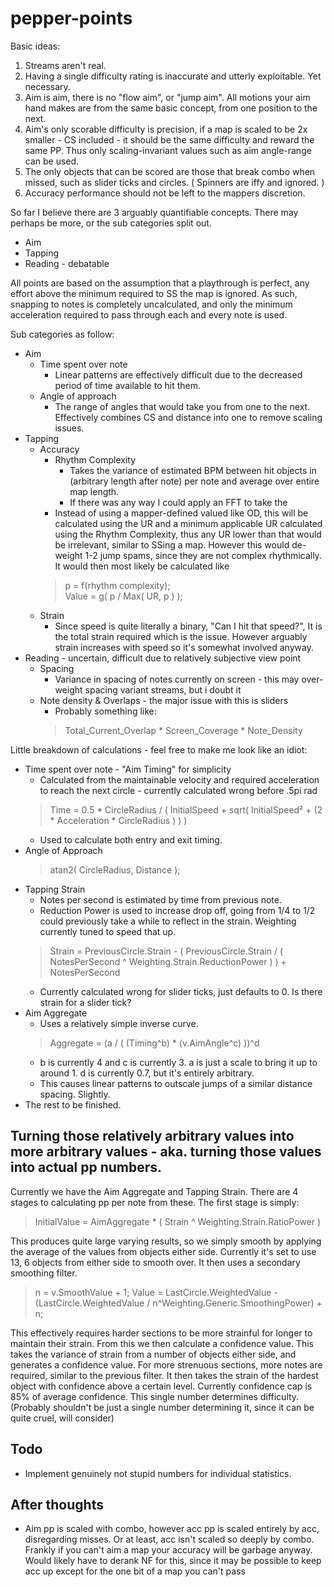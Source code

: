 # pepper-points



Basic ideas:
1. Streams aren't real.
2. Having a single difficulty rating is inaccurate and utterly exploitable. Yet necessary.
3. Aim is aim, there is no "flow aim", or "jump aim". All motions your aim hand makes are from the same basic concept, from one position to the next. 
4. Aim's only scorable difficulty is precision, if a map is scaled to be 2x smaller - CS included - it should be the same difficulty and reward the same PP. Thus only scaling-invariant values such as aim angle-range can be used.
5. The only objects that can be scored are those that break combo when missed, such as slider ticks and circles. ( Spinners are iffy and ignored. )
6. Accuracy performance should not be left to the mappers discretion.

So far I believe there are 3 arguably quantifiable concepts. There may perhaps be more, or the sub categories split out.
* Aim
* Tapping
* Reading - debatable

All points are based on the assumption that a playthrough is perfect, any effort above the minimum required to SS the map is ignored. As such, snapping to notes is completely uncalculated, and only the minimum acceleration required to pass through each and every note is used. 

Sub categories as follow:

* Aim
  * Time spent over note 
    * Linear patterns are effectively difficult due to the decreased period of time available to hit them. 
  * Angle of approach 
    * The range of angles that would take you from one to the next. Effectively combines CS and distance into one to remove scaling issues.
* Tapping 
  * Accuracy
    * Rhythm Complexity   
      * Takes the variance of estimated BPM between hit objects in (arbitrary length after note) per note and average over entire map length. 
      * If there was any way I could apply an FFT to take the 
    * Instead of using a mapper-defined valued like OD, this will be calculated using the UR and a minimum applicable UR calculated using the Rhythm Complexity, thus any UR lower than that would be irrelevant, similar to SSing a map. However this would de-weight 1-2 jump spams, since they are not complex rhythmically. It would then most likely be calculated like
    >p = f(rhythm complexity);    
    >Value = g( p / Max( UR, p )  );
  * Strain
    * Since speed is quite literally a binary, "Can I hit that speed?", It is the total strain required which is the issue. However arguably strain increases with speed so it's somewhat involved anyway.
* Reading - uncertain, difficult due to relatively subjective view point
  * Spacing
    * Variance in spacing of notes currently on screen - this may over-weight spacing variant streams, but i doubt it
  * Note density & Overlaps - the major issue with this is sliders
    * Probably something like:
    >Total_Current_Overlap * Screen_Coverage * Note_Density

Little breakdown of calculations - feel free to make me look like an idiot:
* Time spent over note - "Aim Timing" for simplicity
    * Calculated from the maintainable velocity and required acceleration to reach the next circle - currently calculated wrong before .5pi rad
    >Time = 0.5 * CircleRadius / ( InitialSpeed + sqrt( InitialSpeed² + (2 * Acceleration * CircleRadius ) ) )
    * Used to calculate both entry and exit timing. 
* Angle of Approach
    > atan2( CircleRadius, Distance );
* Tapping Strain
    * Notes per second is estimated by time from previous note. 
    * Reduction Power is used to increase drop off, going from 1/4 to 1/2 could previously take a while to reflect in the strain. Weighting currently tuned to speed that up.
    > Strain = PreviousCircle.Strain - ( PreviousCircle.Strain / ( NotesPerSecond ^ Weighting.Strain.ReductionPower ) ) + NotesPerSecond
    * Currently calculated wrong for slider ticks, just defaults to 0. Is there strain for a slider tick?
* Aim Aggregate
    * Uses a relatively simple inverse curve. 
    > Aggregate = (a / ( (Timing^b) * (v.AimAngle^c) ))^d
    * b is currently 4 and c is currently 3. a is just a scale to bring it up to around 1. d is currently 0.7, but it's entirely arbitrary.
    * This causes linear patterns to outscale jumps of a similar distance spacing. Slightly.
* The rest to be finished.

## Turning those relatively arbitrary values into more arbitrary values - aka. turning those values into actual pp numbers. 

Currently we have the Aim Aggregate and Tapping Strain. There are 4 stages to calculating pp per note from these. The first stage is simply:
> InitialValue = AimAggregate * ( Strain ^ Weighting.Strain.RatioPower )

This produces quite large varying results, so we simply smooth by applying the average of the values from objects either side. Currently it's set to use 13, 6 objects from either side to smooth over. It then uses a secondary smoothing filter.

> n = v.SmoothValue + 1;
> Value = LastCircle.WeightedValue - (LastCircle.WeightedValue / n^Weighting.Generic.SmoothingPower) + n;

This effectively requires harder sections to be more strainful for longer to maintain their strain.
From this we then calculate a confidence value. This takes the variance of strain from a number of objects either side, and generates a confidence value. For more strenuous sections, more notes are required, similar to the previous filter. It then takes the strain of the hardest object with confidence above a certain level. Currently confidence cap is 85% of average confidence. This single number determines difficulty. (Probably shouldn't be just a single number determining it, since it can be quite cruel, will consider)

## Todo
* Implement genuinely not stupid numbers for individual statistics. 

## After thoughts
* Aim pp is scaled with combo, however acc pp is scaled entirely by acc, disregarding misses. Or at least, acc isn't scaled so deeply by combo. Frankly if you can't aim a map your accuracy will be garbage anyway. Would likely have to derank NF for this, since it may be possible to keep acc up except for the one bit of a map you can't pass

